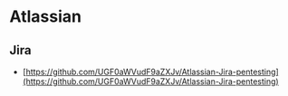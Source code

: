 # Atlassian




## Jira

- [https://github.com/UGF0aWVudF9aZXJv/Atlassian-Jira-pentesting](https://github.com/UGF0aWVudF9aZXJv/Atlassian-Jira-pentesting)

